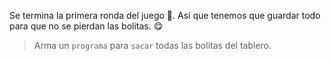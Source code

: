 <gs-toolbox toolbox-url="https://raw.githubusercontent.com/MumukiProject/mumuki-guia-gobstones-primeros-programas-kids/master/assets/toolbox_1553274591838.xml"></gs-toolbox>

Se termina la primera ronda del juego :confetti_ball:.  Así que tenemos que guardar todo para que no se pierdan las bolitas. :yum:

> Arma un `programa` para `sacar` todas las bolitas del tablero. 
